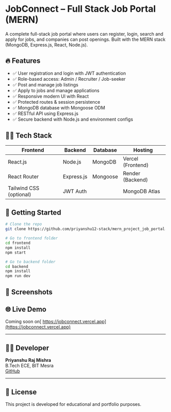 
# JobConnect – Full Stack Job Portal (MERN)

A complete full-stack job portal where users can register, login, search and apply for jobs, and companies can post openings. Built with the MERN stack (MongoDB, Express.js, React, Node.js).

## 🔥 Features

- ✅ User registration and login with JWT authentication
- ✅ Role-based access: Admin / Recruiter / Job-seeker
- ✅ Post and manage job listings
- ✅ Apply to jobs and manage applications
- ✅ Responsive modern UI with React
- ✅ Protected routes & session persistence
- ✅ MongoDB database with Mongoose ODM
- ✅ RESTful API using Express.js
- ✅ Secure backend with Node.js and environment configs

## 🧑‍💻 Tech Stack

| Frontend        | Backend        | Database   | Hosting       |
|----------------|----------------|------------|----------------|
| React.js        | Node.js         | MongoDB     | Vercel (Frontend) |
| React Router    | Express.js      | Mongoose    | Render (Backend)  |
| Tailwind CSS (optional) | JWT Auth       |              | MongoDB Atlas     |

## 🚀 Getting Started

```bash
# Clone the repo
git clone https://github.com/priyanshu12-stack/mern_project_job_portal.git

# Go to frontend folder
cd frontend
npm install
npm start

# Go to backend folder
cd backend
npm install
npm run dev
```

## 📸 Screenshots


## 🌐 Live Demo

Coming soon on[ [https://jobconnect.vercel.app](https://jobconnect.vercel.app) ](https://mern-project-job-portal.vercel.app/) 


---

## 👨‍💼 Developer

**Priyanshu Raj Mishra**  
B.Tech ECE, BIT Mesra  
  [GitHub](https://github.com/priyanshu12-stack)

---

## 📝 License

This project is developed for educational and portfolio purposes.
